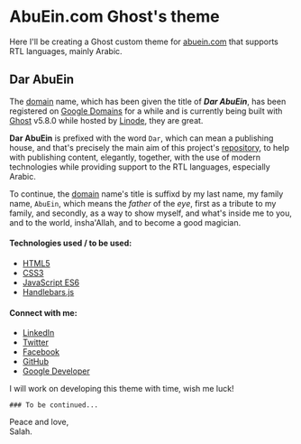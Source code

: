 AbuEin.com Ghost\'s theme
=========================

Here I'll be creating a Ghost custom theme for [abuein.com][domain] that supports RTL languages, mainly Arabic.

## Dar AbuEin

The [domain][domain] name, which has been given the title of ***Dar AbuEin***, has been registered on [Google Domains][google-domains] for a while and is currently being built with [Ghost][ghost] v5.8.0 while hosted by [Linode][linode], they are great.

**Dar AbuEin** is prefixed with the word `Dar`, which can mean a publishing house, and that\'s precisely the main aim of this project\'s [repository][repo], to help with publishing content, elegantly, together, with the use of modern technologies while providing support to the RTL languages, especially Arabic.

To continue, the [domain][domain] name\'s title is suffixd by my last name, my family name, `AbuEin`, which means the *father* of the *eye*, first as a tribute to my family, and secondly, as a way to show myself, and what\'s inside me to you, and to the world, insha\'Allah, and to become a good magician.

#### Technologies used / to be used:

+ [HTML5][html]
+ [CSS3][css]
+ [JavaScript ES6][javascript]
+ [Handlebars.js][handle]

#### Connect with me:

- [LinkedIn][linkedin]
- [Twitter][twitter]
- [Facebook][facebook]
- [GitHub][git]
- [Google Developer][google-developer]

I will work on developing this theme with time, wish me luck!

`### To be continued...`

Peace and love,\
Salah.

[domain]: https://abuein.com/ "Dar AbuEin"
[google-domains]: https://domains.google/ "Google Domains: Register your domain name"
[ghost]: https://ghost.org/ "Ghost: Turn your audience into a business"
[linode]: https://www.linode.com/ "Linode: Cloud computing & Linux servers, alternative to AWS"
[repo]: https://github.com/sabuein/ghost.abuein.com "sabuein/ghost.abuein.com: Viva la familia!"
[handle]: https://handlebarsjs.com/ "Handlebars.js"
[linkedin]: https://www.linkedin.com/in/sabuein "Salaheddin (Salah) AbuEin on LinkedIn"
[twitter]: https://twitter.com/sabuein "Salaheddin AbuEin (@sabuein) on Twitter"
[git]: https://github.com/sabuein "sabuein (Salaheddin AbuEin) on GitHub"
[facebook]: https://www.facebook.com/sabuein "Salaheddin AbuEin on Facebook"
[google-developer]: https://g.dev/sabuein "Salaheddin AbuEin on Google Developers"
[javascript]: https://www.w3schools.com/js/js_es6.asp "JavaScript ES6 on W3Schools"
[css]: https://developer.mozilla.org/en-US/docs/Web/CSS "CSS: Cascading Style Sheets on MDN Web Docs"
[html]: https://developer.mozilla.org/en-US/docs/Glossary/HTML5 "HTML5 on MDN Web Docs"